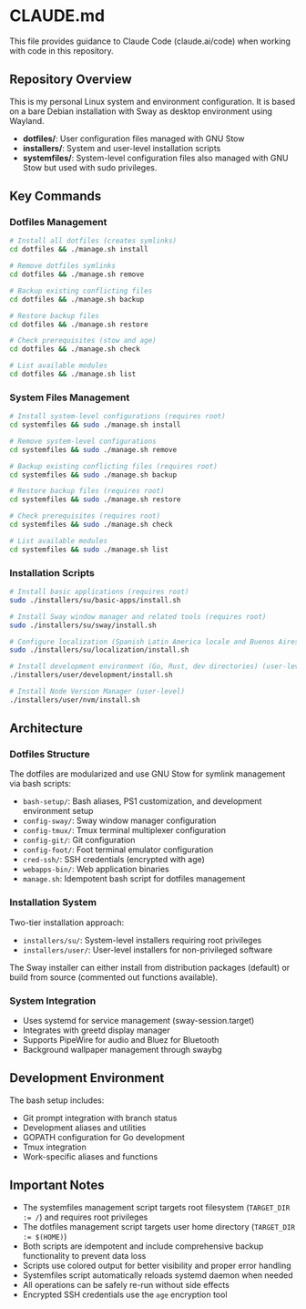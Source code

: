 # CLAUDE.md

This file provides guidance to Claude Code (claude.ai/code) when working with code in this repository.

## Repository Overview

This is my personal Linux system and environment configuration.
It is based on a bare Debian installation with Sway as desktop environment using Wayland.

- **dotfiles/**: User configuration files managed with GNU Stow
- **installers/**: System and user-level installation scripts
- **systemfiles/**: System-level configuration files also managed with GNU Stow but used with sudo privileges.

## Key Commands

### Dotfiles Management
```bash
# Install all dotfiles (creates symlinks)
cd dotfiles && ./manage.sh install

# Remove dotfiles symlinks  
cd dotfiles && ./manage.sh remove

# Backup existing conflicting files
cd dotfiles && ./manage.sh backup

# Restore backup files
cd dotfiles && ./manage.sh restore

# Check prerequisites (stow and age)
cd dotfiles && ./manage.sh check

# List available modules
cd dotfiles && ./manage.sh list
```

### System Files Management
```bash
# Install system-level configurations (requires root)
cd systemfiles && sudo ./manage.sh install

# Remove system-level configurations
cd systemfiles && sudo ./manage.sh remove

# Backup existing conflicting files (requires root)
cd systemfiles && sudo ./manage.sh backup

# Restore backup files (requires root)
cd systemfiles && sudo ./manage.sh restore

# Check prerequisites (requires root)
cd systemfiles && sudo ./manage.sh check

# List available modules
cd systemfiles && sudo ./manage.sh list
```

### Installation Scripts
```bash
# Install basic applications (requires root)
sudo ./installers/su/basic-apps/install.sh

# Install Sway window manager and related tools (requires root)
sudo ./installers/su/sway/install.sh

# Configure localization (Spanish Latin America locale and Buenos Aires timezone) (requires root)
sudo ./installers/su/localization/install.sh

# Install development environment (Go, Rust, dev directories) (user-level)
./installers/user/development/install.sh

# Install Node Version Manager (user-level)
./installers/user/nvm/install.sh
```

## Architecture

### Dotfiles Structure
The dotfiles are modularized and use GNU Stow for symlink management via bash scripts:
- `bash-setup/`: Bash aliases, PS1 customization, and development environment setup
- `config-sway/`: Sway window manager configuration
- `config-tmux/`: Tmux terminal multiplexer configuration  
- `config-git/`: Git configuration
- `config-foot/`: Foot terminal emulator configuration
- `cred-ssh/`: SSH credentials (encrypted with age)
- `webapps-bin/`: Web application binaries
- `manage.sh`: Idempotent bash script for dotfiles management

### Installation System
Two-tier installation approach:
- `installers/su/`: System-level installers requiring root privileges
- `installers/user/`: User-level installers for non-privileged software

The Sway installer can either install from distribution packages (default) or build from source (commented out functions available).

### System Integration
- Uses systemd for service management (sway-session.target)
- Integrates with greetd display manager
- Supports PipeWire for audio and Bluez for Bluetooth
- Background wallpaper management through swaybg

## Development Environment

The bash setup includes:
- Git prompt integration with branch status
- Development aliases and utilities
- GOPATH configuration for Go development
- Tmux integration
- Work-specific aliases and functions

## Important Notes

- The systemfiles management script targets root filesystem (`TARGET_DIR := /`) and requires root privileges
- The dotfiles management script targets user home directory (`TARGET_DIR := $(HOME)`)
- Both scripts are idempotent and include comprehensive backup functionality to prevent data loss
- Scripts use colored output for better visibility and proper error handling
- Systemfiles script automatically reloads systemd daemon when needed
- All operations can be safely re-run without side effects
- Encrypted SSH credentials use the `age` encryption tool
